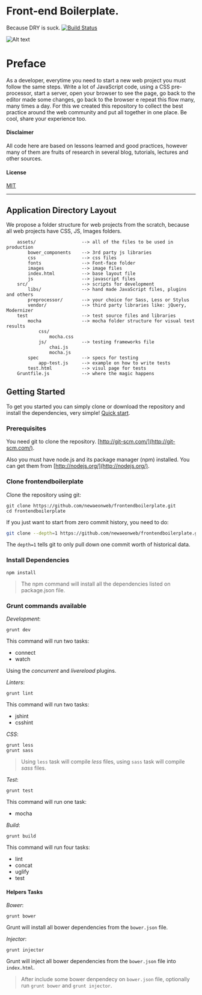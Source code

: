 Front-end Boilerplate. 
=====================
Because DRY is suck. [![Build Status](https://travis-ci.org/newaeonweb/frontendboilerplate.svg?branch=master)](https://travis-ci.org/newaeonweb/frontendboilerplate) 

![Alt text](https://github.com/newaeonweb/frontendboilerplate/blob/gh-pages/images/Frontend-Boilerplate-2014-12-01-12-06-17.jpg "Frontend Boilerplate")



# Preface

As a developer, everytime you need to start a new web project you must follow the same steps.
Write a lot of JavaScript code, using a CSS pre-processor, start a server, open your browser to see the page, go
back to the editor made some changes, go back to the browser e repeat this flow many, many times a day. 
For this we created this repository to collect the best practice around the web community and put all together
in one place. Be cool, share your experience too.

####  Disclaimer
All code here are based on lessons learned and good practices, however many of them are fruits of research in several blog, tutorials, lectures and other sources.

#### License
[MIT]()

---

## Application Directory Layout
We propose a folder structure for web projects from the scratch, because all web projects have CSS, JS, Images folders.

```
	assets/					--> all of the files to be used in production
		bower_components	--> 3rd party js libraries
		css					--> css files
		fonts				--> Font-face folder
		images				--> image files
		index.html			--> base layout file
		js					--> javascript files
	src/					--> scripts for development
		libs/				--> hand made JavaScript files, plugins and others
		preprocessor/		--> your choice for Sass, Less or Stylus
		vendor/				--> third party libraries like: jQuery, Modernizer
	test					--> test source files and libraries
		mocha				--> mocha folder structure for visual test results
			css/			
				mocha.css
			js/				--> testing frameworks file
				chai.js
				mocha.js
		spec				--> specs for testing
			app-test.js		--> example on how to write tests
		test.html			--> visul page for tests
	Gruntfile.js			--> where the magic happens
```
## Getting Started

To get you started you can simply clone or download the repository and install the dependencies, very simple!
[Quick start](#grunt-commands-available).

### Prerequisites

You need git to clone the repository.
[http://git-scm.com/](http://git-scm.com/).

Also you must have node.js and its package manager (npm) installed. 
You can get them from [http://nodejs.org/](http://nodejs.org/).

### Clone frontendboilerplate

Clone the repository using git:

```
git clone https://github.com/newaeonweb/frontendboilerplate.git
cd frontendboilerplate
```

If you just want to start from zero commit history, you need to do:

```bash
git clone --depth=1 https://github.com/newaeonweb/frontendboilerplate.git <your-project-name>
```

The `depth=1` tells git to only pull down one commit worth of historical data.

### Install Dependencies


```
npm install

```

> The npm command will install all the dependencies listed on package.json file.


### Grunt commands available

_Development_:

```
grunt dev

```

This command will run two tasks:

- connect
- watch

Using the *concurrent* and *livereload* plugins.

_Linters_:

```
grunt lint

```

This command will run two tasks:

- jshint
- csshint

_CSS_:

```
grunt less
grunt sass

```
> Using `less` task will compile *less* files, using `sass` task will compile *sass* files.


_Test_:

```
grunt test

```

This command will run one task:

- mocha

_Build_:

```
grunt build

```

This command will run four tasks:

- lint
- concat
- uglify
- test
	
#### Helpers Tasks

_Bower_:

```
grunt bower

```

Grunt will install all bower dependencies from the `bower.json` file.


_Injector_:

```
grunt injector

```

Grunt will inject all bower dependencies from the `bower.json` file into `index.html`.

> After include some bower denpendecy on `bower.json` file, optionally run `grunt bower` and `grunt injector`.





